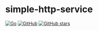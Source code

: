 # simple-http-service
[![Go](https://github.com/snaruto7/simple-http-service/actions/workflows/go.yml/badge.svg)](https://github.com/snaruto7/simple-http-service/actions/workflows/go.yml)
[![GitHub](https://img.shields.io/github/license/snaruto7/simple-http-service?color=blue)](https://github.com/snaruto7/simple-http-service/blob/master/LICENSE) [![GitHub stars](https://img.shields.io/github/stars/snaruto7/simple-http-service)](https://github.com/snaruto7/simple-http-service/stargazers)

